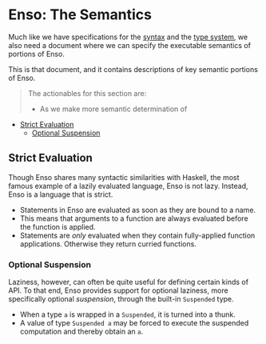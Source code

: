 # Enso: The Semantics
Much like we have specifications for the [syntax](../syntax/syntax.md) and the
[type system](../types/types.md), we also need a document where we can specify
the executable semantics of portions of Enso.

This is that document, and it contains descriptions of key semantic portions of
Enso.

> The actionables for this section are:
> 
> - As we make more semantic determination of 

<!-- MarkdownTOC levels="2,3" autolink="true" -->

- [Strict Evaluation](#strict-evaluation)
    - [Optional Suspension](#optional-suspension)

<!-- /MarkdownTOC -->

## Strict Evaluation
Though Enso shares many syntactic similarities with Haskell, the most famous
example of a lazily evaluated language, Enso is not lazy. Instead, Enso is a
language that is strict.

- Statements in Enso are evaluated as soon as they are bound to a name.
- This means that arguments to a function are always evaluated before the 
  function is applied.
- Statements are _only_ evaluated when they contain fully-applied function
  applications. Otherwise they return curried functions.

### Optional Suspension
Laziness, however, can often be quite useful for defining certain kinds of API.
To that end, Enso provides support for optional laziness, more specifically 
optional _suspension_, through the built-in `Suspended` type.

- When a type `a` is wrapped in a `Suspended`, it is turned into a thunk.
- A value of type `Suspended a` may be forced to execute the suspended 
  computation and thereby obtain an `a`.
